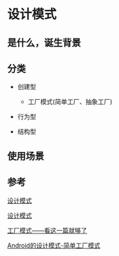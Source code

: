 # 设计模式

## 是什么，诞生背景

## 分类

* 创建型
    * 工厂模式(简单工厂、抽象工厂)

* 行为型

* 结构型

## 使用场景

## 参考

[设计模式](http://blog.csdn.net/hguisu/article/category/1133340)

[设计模式](http://www.tutorialspoint.com/design_pattern/builder_pattern.htm)

[工厂模式——看这一篇就够了](https://www.jianshu.com/p/83ef48ce635b)

[Android的设计模式-简单工厂模式](https://www.jianshu.com/p/e594f140b937)